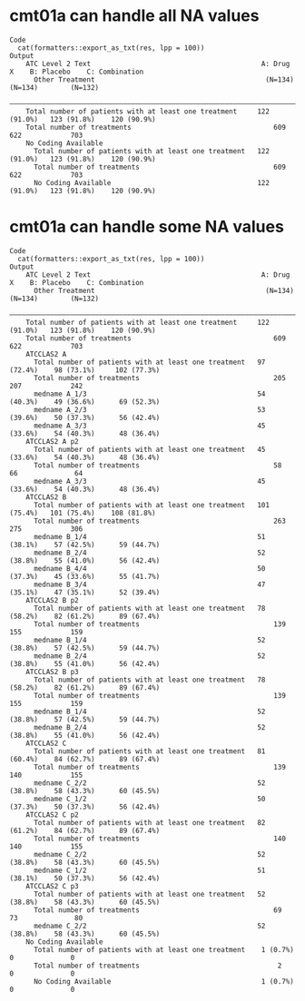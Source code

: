 # cmt01a can handle all NA values

    Code
      cat(formatters::export_as_txt(res, lpp = 100))
    Output
        ATC Level 2 Text                                          A: Drug X    B: Placebo    C: Combination
          Other Treatment                                          (N=134)       (N=134)        (N=132)    
        ———————————————————————————————————————————————————————————————————————————————————————————————————
        Total number of patients with at least one treatment     122 (91.0%)   123 (91.8%)    120 (90.9%)  
        Total number of treatments                                   609           622            703      
        No Coding Available                                                                                
          Total number of patients with at least one treatment   122 (91.0%)   123 (91.8%)    120 (90.9%)  
          Total number of treatments                                 609           622            703      
          No Coding Available                                    122 (91.0%)   123 (91.8%)    120 (90.9%)  

# cmt01a can handle some NA values

    Code
      cat(formatters::export_as_txt(res, lpp = 100))
    Output
        ATC Level 2 Text                                          A: Drug X    B: Placebo    C: Combination
          Other Treatment                                          (N=134)       (N=134)        (N=132)    
        ———————————————————————————————————————————————————————————————————————————————————————————————————
        Total number of patients with at least one treatment     122 (91.0%)   123 (91.8%)    120 (90.9%)  
        Total number of treatments                                   609           622            703      
        ATCCLAS2 A                                                                                         
          Total number of patients with at least one treatment   97 (72.4%)    98 (73.1%)     102 (77.3%)  
          Total number of treatments                                 205           207            242      
          medname A_1/3                                          54 (40.3%)    49 (36.6%)      69 (52.3%)  
          medname A_2/3                                          53 (39.6%)    50 (37.3%)      56 (42.4%)  
          medname A_3/3                                          45 (33.6%)    54 (40.3%)      48 (36.4%)  
        ATCCLAS2 A p2                                                                                      
          Total number of patients with at least one treatment   45 (33.6%)    54 (40.3%)      48 (36.4%)  
          Total number of treatments                                 58            66              64      
          medname A_3/3                                          45 (33.6%)    54 (40.3%)      48 (36.4%)  
        ATCCLAS2 B                                                                                         
          Total number of patients with at least one treatment   101 (75.4%)   101 (75.4%)    108 (81.8%)  
          Total number of treatments                                 263           275            306      
          medname B_1/4                                          51 (38.1%)    57 (42.5%)      59 (44.7%)  
          medname B_2/4                                          52 (38.8%)    55 (41.0%)      56 (42.4%)  
          medname B_4/4                                          50 (37.3%)    45 (33.6%)      55 (41.7%)  
          medname B_3/4                                          47 (35.1%)    47 (35.1%)      52 (39.4%)  
        ATCCLAS2 B p2                                                                                      
          Total number of patients with at least one treatment   78 (58.2%)    82 (61.2%)      89 (67.4%)  
          Total number of treatments                                 139           155            159      
          medname B_1/4                                          52 (38.8%)    57 (42.5%)      59 (44.7%)  
          medname B_2/4                                          52 (38.8%)    55 (41.0%)      56 (42.4%)  
        ATCCLAS2 B p3                                                                                      
          Total number of patients with at least one treatment   78 (58.2%)    82 (61.2%)      89 (67.4%)  
          Total number of treatments                                 139           155            159      
          medname B_1/4                                          52 (38.8%)    57 (42.5%)      59 (44.7%)  
          medname B_2/4                                          52 (38.8%)    55 (41.0%)      56 (42.4%)  
        ATCCLAS2 C                                                                                         
          Total number of patients with at least one treatment   81 (60.4%)    84 (62.7%)      89 (67.4%)  
          Total number of treatments                                 139           140            155      
          medname C_2/2                                          52 (38.8%)    58 (43.3%)      60 (45.5%)  
          medname C_1/2                                          50 (37.3%)    50 (37.3%)      56 (42.4%)  
        ATCCLAS2 C p2                                                                                      
          Total number of patients with at least one treatment   82 (61.2%)    84 (62.7%)      89 (67.4%)  
          Total number of treatments                                 140           140            155      
          medname C_2/2                                          52 (38.8%)    58 (43.3%)      60 (45.5%)  
          medname C_1/2                                          51 (38.1%)    50 (37.3%)      56 (42.4%)  
        ATCCLAS2 C p3                                                                                      
          Total number of patients with at least one treatment   52 (38.8%)    58 (43.3%)      60 (45.5%)  
          Total number of treatments                                 69            73              80      
          medname C_2/2                                          52 (38.8%)    58 (43.3%)      60 (45.5%)  
        No Coding Available                                                                                
          Total number of patients with at least one treatment    1 (0.7%)          0              0       
          Total number of treatments                                  2             0              0       
          No Coding Available                                     1 (0.7%)          0              0       


